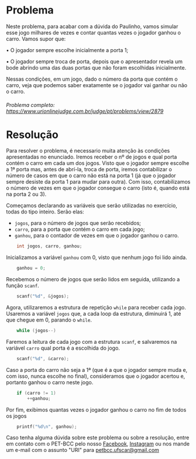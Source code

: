 # Problema

Neste problema, para acabar com a dúvida do Paulinho, vamos simular esse jogo milhares de vezes e contar quantas vezes o jogador ganhou o carro. Vamos supor que:

• O jogador sempre escolhe inicialmente a porta 1;

• O jogador sempre troca de porta, depois que o apresentador revela um bode abrindo uma das duas portas que não foram escolhidas inicialmente.

Nessas condições, em um jogo, dado o número da porta que contém o carro, veja que podemos saber exatamente se o jogador vai ganhar ou não o carro.

###### Problema completo: https://www.urionlinejudge.com.br/judge/pt/problems/view/2879

# Resolução

Para resolver o problema, é necessario muita atenção às condições apresentadas no enunciado. Iremos receber o nº de jogos e qual porta contém o carro em cada um dos jogos. Visto que o jogador sempre escolhe a 1ª porta mas, antes de abrí-la, troca de porta, iremos contabilizar o número de casos em que o carro não está na porta 1 (já que o jogador sempre desiste da porta 1 para mudar para outra). Com isso, contabilizamos o número de vezes em que o jogador consegue o carro (isto é, quando está na porta 2 ou 3).

Começamos declarando as variáveis que serão utilizadas no exercício, todas do tipo inteiro. Serão elas:
* `jogos`, para o número de jogos que serão recebidos;
* `carro`, para a porta que contém o carro em cada jogo;
* `ganhou`, para o contador de vezes em que o jogador ganhou o carro.
```c
    int jogos, carro, ganhou;
```

Inicializamos a variável `ganhou` com 0, visto que nenhum jogo foi lido ainda.
```c
    ganhou = 0;
```

Recebemos o número de jogos que serão lidos em seguida, utilizando a função `scanf`.
```c
	scanf("%d", &jogos);
```

Agora, utilizaremos a estrutura de repetição `while` para receber cada jogo. Usaremos a variável `jogos` que, a cada loop da estrutura, diminuirá 1, até que chegue em 0, parando o `while`. 
```c
	while (jogos--)
```

Faremos a leitura de cada jogo com a estrutura `scanf`, e salvaremos na variável `carro` qual porta é a escolhida do jogo.
```c
    scanf("%d", &carro);
```

Caso a porta do carro não seja a 1ª (que é a que o jogador sempre muda e, com isso, nunca escolhe no final), consideramos que o jogador acertou e, portanto ganhou o carro neste jogo.
```c
    if (carro != 1)
        ++ganhou;
```

Por fim, exibimos quantas vezes o jogador ganhou o carro no fim de todos os jogos
```c
	printf("%d\n", ganhou);
```


Caso tenha alguma dúvida sobre este problema ou sobre a resolução, entre em contato com o PET-BCC pelo nosso
[Facebook](https://www.facebook.com/petbcc/),
[Instagram](https://www.instagram.com/petbcc.ufscar/)
ou nos mande um e-mail com o assunto "URI" para  petbcc.ufscar@gmail.com
